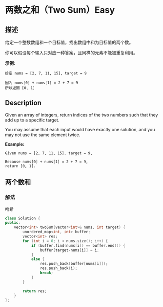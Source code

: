 # 两数之和（Two Sum）Easy
## 描述
给定一个整数数组和一个目标值，找出数组中和为目标值的两个数。

你可以假设每个输入只对应一种答案，且同样的元素不能被重复利用。

**示例:**
```
给定 nums = [2, 7, 11, 15], target = 9

因为 nums[0] + nums[1] = 2 + 7 = 9
所以返回 [0, 1]
```

## Description
Given an array of integers, return indices of the two numbers such that they add up to a specific target.

You may assume that each input would have exactly one solution, and you may not use the same element twice.

**Example:**
```
Given nums = [2, 7, 11, 15], target = 9,

Because nums[0] + nums[1] = 2 + 7 = 9,
return [0, 1].
```



## 两个数和
### 解法
哈希
```c++
class Solution {
public:
    vector<int> twoSum(vector<int>& nums, int target) {
        unordered_map<int, int> buffer;
        vector<int> res;
        for (int i = 0; i < nums.size(); i++) {
            if (buffer.find(nums[i]) == buffer.end()) {
                buffer[target-nums[i]] = i;
            }
            else {
                res.push_back(buffer[nums[i]]);
                res.push_back(i);
                break;
            }
        }
        
        return res;
    }
};
```